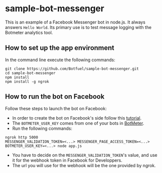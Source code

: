 # sample-bot-messenger

This is an example of a Facebook Messenger bot in node.js. It always answers `Hello World`. Its primary use is to test message logging with the Botmeter analytics tool.

## How to set up the app environment
In the command line execute the following commands:
```
git clone https://github.com/Botfuel/sample-bot-messenger.git
cd sample-bot-messenger
npm install
npm install -g ngrok
```

## How to run the bot on Facebook 
Follow these steps to launch the bot on Facebook:
  
* In order to create the bot on Facebook's side follow this [tutorial](https://developers.facebook.com/docs/messenger-platform/guides/quick-start/).  
* The `BOTMETER_USER_KEY` comes from one of your bots in [BotMeter](https://dev.botmeter.io/).  
* Run the following commands:  
```
ngrok http 5000
MESSENGER_VALIDATION_TOKEN=<...> MESSENGER_PAGE_ACCESS_TOKEN=<...> BOTMETER_USER_KEY=<...> node app.js
```
* You have to decide on the `MESSENGER_VALIDATION_TOKEN`'s value, and use it for the webhook token in Facebook for Developpers.  
* The url you will use for the webhook will be the one provided by ngrok.   


